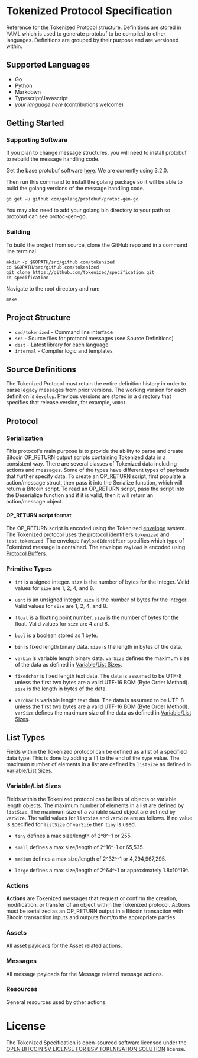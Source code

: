 # Tokenized Protocol Specification

Reference for the Tokenized Protocol structure. Definitions are stored in YAML which is used to generate protobuf to be compiled to other languages. Definitions are grouped by their purpose and are versioned within.

## Supported Languages

- Go
- Python
- Markdown
- Typescript/Javascript
- _your language here_ (contributions welcome)

## Getting Started

### Supporting Software

If you plan to change message structures, you will need to install protobuf to rebuild the message handling code.

Get the base protobuf software [here](https://github.com/protocolbuffers/protobuf/releases/tag/v3.2.0). We are currently using 3.2.0.

Then run this command to install the golang package so it will be able to build the golang versions of the message handling code.

`go get -u github.com/golang/protobuf/protoc-gen-go`

You may also need to add your golang bin directory to your path so protobuf can see protoc-gen-go.

### Building

To build the project from source, clone the GitHub repo and in a command line terminal.

    mkdir -p $GOPATH/src/github.com/tokenized
    cd $GOPATH/src/github.com/tokenized
    git clone https://github.com/tokenized/specification.git
    cd specification

Navigate to the root directory and run:

    make

## Project Structure

- `cmd/tokenized` - Command line interface
- `src` - Source files for protocol messages (see Source Definitions)
- `dist` - Latest library for each language
- `internal` - Compiler logic and templates

## Source Definitions

The Tokenized Protocol must retain the entire definition history in order to parse legacy messages from prior versions. The working version for each definition is `develop`. Previous versions are stored in a directory that specifies that release version, for example, `v0001`.

## Protocol

### Serialization

This protocol's main purpose is to provide the ability to parse and create Bitcoin OP_RETURN output scripts containing Tokenized data in a consistent way.
There are several classes of Tokenized data including actions and messages. Some of the types have different types of payloads that further specify data.
To create an OP_RETURN script, first populate a action/message struct, then pass it into the Serialize function, which will return a Bitcoin script.
To read an OP_RETURN script, pass the script into the Deserialize function and if it is valid, then it will return an action/message object.

#### OP_RETURN script format

The OP_RETURN script is encoded using the Tokenized [envelope](https://github.com/tokenized/envelope) system. The Tokenized protocol uses the protocol identifiers `tokenized` and `test.tokenized`. The envelope `PayloadIdentifier` specifies which type of Tokenized message is contained. The envelope `Payload` is encoded using [Protocol Buffers](https://developers.google.com/protocol-buffers/).

### Primitive Types

* `int` is a signed integer. `size` is the number of bytes for the integer. Valid values for `size` are 1, 2, 4, and 8.

* `uint` is an unsigned integer. `size` is the number of bytes for the integer. Valid values for `size` are 1, 2, 4, and 8.

* `float` is a floating point number. `size` is the number of bytes for the float. Valid values for `size` are 4 and 8.

* `bool` is a boolean stored as 1 byte.

* `bin` is fixed length binary data. `size` is the length in bytes of the data.

* `varbin` is variable length binary data.
`varSize` defines the maximum size of the data as defined in [Variable/List Sizes](#variable-list-sizes).

* `fixedchar` is fixed length text data.
The data is assumed to be UTF-8 unless the first two bytes are a valid UTF-16 BOM (Byte Order Method).
`size` is the length in bytes of the data.

* `varchar` is variable length text data.
The data is assumed to be UTF-8 unless the first two bytes are a valid UTF-16 BOM (Byte Order Method).
`varSize` defines the maximum size of the data as defined in [Variable/List Sizes](#variable-list-sizes).

## List Types

Fields within the Tokenized protocol can be defined as a list of a specified data type.
This is done by adding a `[]` to the end of the `type` value.
The maximum number of elements in a list are defined by `listSize` as defined in [Variable/List Sizes](#variable-list-sizes).

<a name="variable-list-sizes"></a>
### Variable/List Sizes

Fields within the Tokenized protocol can be lists of objects or variable length objects.
The maximum number of elements in a list are defined by `listSize`.
The maximum size of a variable sized object are defined by `varSize`.
The valid values for `listSize` and `varSize` are as follows.
If no value is specified for `listSize` or `varSize` then `tiny` is used.

* `tiny` defines a max size/length of 2^8^-1 or 255.

* `small` defines a max size/length of 2^16^-1 or 65,535.

* `medium` defines a max size/length of 2^32^-1 or 4,294,967,295.

* `large` defines a max size/length of 2^64^-1 or approximately 1.8x10^19^.

### Actions

**Actions** are Tokenized messages that request or confirm the creation, modification, or transfer of an object within the Tokenized protocol.
Actions must be serialized as an OP_RETURN output in a Bitcoin transaction with Bitcoin transaction inputs and outputs from/to the appropriate parties.

### Assets

All asset payloads for the Asset related actions.

### Messages

All message payloads for the Message related message actions.

### Resources

General resources used by other actions.

# License

The Tokenized Specification is open-sourced software licensed under the [OPEN BITCOIN SV LICENSE FOR BSV TOKENISATION SOLUTION](LICENSE.md) license.
